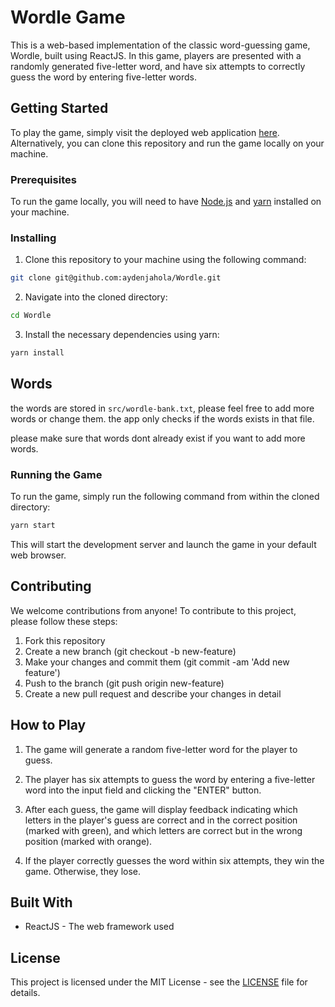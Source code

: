 # Wordle Game

This is a web-based implementation of the classic word-guessing game, Wordle, built using ReactJS. In this game, players are presented with a randomly generated five-letter word, and have six attempts to correctly guess the word by entering five-letter words.

## Getting Started

To play the game, simply visit the deployed web application [here](https://aydenjahola.github.io/Wordle). Alternatively, you can clone this repository and run the game locally on your machine.

### Prerequisites

To run the game locally, you will need to have [Node.js](https://nodejs.org/en/) and [yarn](https://yarnpkg.com/) installed on your machine.

### Installing

1. Clone this repository to your machine using the following command:

```sh
git clone git@github.com:aydenjahola/Wordle.git
```

2. Navigate into the cloned directory:

```sh
cd Wordle
```

3. Install the necessary dependencies using yarn:

```sh
yarn install
```

## Words

the words are stored in `src/wordle-bank.txt`, please feel free to add more words or change them. the app only checks if the words exists in that file.

please make sure that words dont already exist if you want to add more words.

### Running the Game

To run the game, simply run the following command from within the cloned directory:

```sh
yarn start
```

This will start the development server and launch the game in your default web browser.

## Contributing

We welcome contributions from anyone! To contribute to this project, please follow these steps:

1.  Fork this repository
2.  Create a new branch (git checkout -b new-feature)
3.  Make your changes and commit them (git commit -am 'Add new feature')
4.  Push to the branch (git push origin new-feature)
5.  Create a new pull request and describe your changes in detail

## How to Play

1. The game will generate a random five-letter word for the player to guess.

2. The player has six attempts to guess the word by entering a five-letter word into the input field and clicking the "ENTER" button.

3. After each guess, the game will display feedback indicating which letters in the player's guess are correct and in the correct position (marked with green), and which letters are correct but in the wrong position (marked with orange).

4. If the player correctly guesses the word within six attempts, they win the game. Otherwise, they lose.

## Built With

- ReactJS - The web framework used

## License

This project is licensed under the MIT License - see the [LICENSE](https://github.com/aydenjahola/Wordle/blob/main/LICENSE) file for details.
